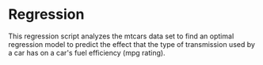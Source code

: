 # Regression

This regression script analyzes the mtcars data set to find an optimal regression model to predict the effect that the type of transmission
used by a car has on a car's fuel efficiency (mpg rating).
